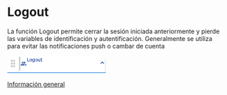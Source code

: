 # Logout

La función Logout permite cerrar la sesión iniciada anteriormente y pierde las variables de identificación y autentificación. Generalmente se utiliza para evitar las notificaciones push o cambar de cuenta 

![](../../../../.gitbook/assets/image%20%28339%29.png)

[Información general](https://docs.apphive.io/reference/funciones/informacion-general-de-las-funciones)

